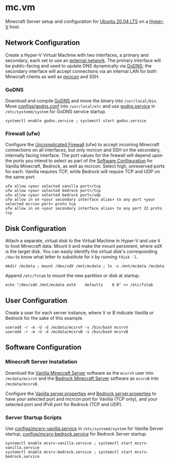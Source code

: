 # mc.vm
Minecraft Server setup and configuration for [Ubuntu 20.04 LTS](https://ubuntu.com) on a [Hyper-V](https://docs.microsoft.com/en-us/virtualization/hyper-v-on-windows/) host.

## Network Configuration

Create a Hyper-V Virtual Machine with two interfaces, a primary and secondary, each set to use an [external network](https://docs.microsoft.com/en-us/virtualization/hyper-v-on-windows/quick-start/connect-to-network).  The primary interface will be public-facing and used to update DNS dynamically via [GoDNS](/TimothyYe/godns); the secondary interface will accept connections via an internal LAN for both Minecraft clients as well as [mcrcon](/Tiiffi/mcrcon) and SSH.

### GoDNS

Download and compile [GoDNS](/TimothyYe/godns) and move the binary into `/usr/local/bin`.  Move [configs/godns.conf](configs/godns.json) into `/usr/local/etc` and use [godns.service](configs/godns.service) in `/etc/systemd/system` for GoDNS service startup.

`systemctl enable godns.service ; systemctl start godns.service`

### Firewall (ufw)

Configure the [Uncomplicated Firewall](https://wiki.ubuntu.com/UncomplicatedFirewall) (ufw) to accept incoming Minecraft connections on all interfaces, but only mcrcon and SSH on the secondary, internally facing interface.  The port values for the firewall will depend upon the ports you intend to select as part of the [Software Configuration](#software-configuration) for Vanilla Minecraft, Bedrock, as well as mcrcon.  Select high, unreserved ports for each.  Vanilla requires TCP, while Bedrock will require TCP and UDP on the same port.

`ufw allow <your selected vanilla port>/tcp`  
`ufw allow <your selected bedrock port>/tcp`  
`ufw allow <your selected bedrock port>/udp`  
`ufw allow in on <your secondary interface alias> to any port <your selected mcrcon port> proto tcp`  
`ufw allow in on <your secondary interface alias> to any port 22 proto tcp`

## Disk Configuration

Attach a separate, virtual disk to the Virtual Machine in Hyper-V and use it to host Minecraft data.  Mount it and make the mount persistent, where sdX is the target disk.  You can easily identify the virtual disk's corresponding `/dev` to know what letter to substitute for `X` by running `fdisk -l`.

`mkdir /mcdata ; mount /dev/sdX /mnt/mcdata ; ln -s /mnt/mcdata /mcdata`

Append `/etc/fstab` to mount the new partition or disk at startup.

`echo "/dev/sdX	/mnt/mcdata	ext4	defaults	0 0" >> /etc/fstab`

## User Configuration

Create a user for each server instance, where V or B indicate Vanilla or Bedrock for the sake of this example.

`useradd -r -m -U -d /mcdata/mcsrvV -s /bin/bash mcsrvV`  
`useradd -r -m -U -d /mcdata/mcsrvB -s /bin/bash mcsrvB`

## Software Configuration

### Minecraft Server Installation

Download the [Vanilla Minecraft Server](https://www.minecraft.net/en-us/download/server) software as the `mcsrvV` user into `/mcdata/mcsrvV` and the [Bedrock Minecraft Server](https://www.minecraft.net/en-us/download/server/bedrock) software as `mcsrvB` into `/mcdata/mcsrvB`.

Configure the [Vanilla server.properties](configs/mcsrvV/server.properties) and [Bedrock server.properties](configs//mcsrvB/server.properties) to have your selected port and mcrcon port for Vanilla (TCP only), and your selected port and IPv6 port for Bedrock (TCP and UDP).

### Server Startup Scripts

Use [configs/mcsrv-vanilla.service](configs/mcsrv-vanilla.service) in `/etc/systemd/system` for Vanilla Server startup, [configs/mcsrv-bedrock.service](configs/mcsrv-bedrock.service) for Bedrock Server startup.

`systemctl enable mcsrv-vanilla.service ; systemctl start mcsrv-vanilla.service`  
`systemctl enable mcsrv-bedrock.service ; systemctl start mcsrv-bedrock.service`
